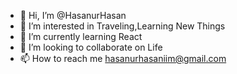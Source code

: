 - 👋 Hi, I’m @HasanurHasan
- 👀 I’m interested in Traveling,Learning New Things
- 🌱 I’m currently learning React
- 💞️ I’m looking to collaborate on Life
- 📫 How to reach me hasanurhasaniim@gmail.com

<!---
HasanurHasan/HasanurHasan is a ✨ special ✨ repository because its `README.md` (this file) appears on your GitHub profile.
You can click the Preview link to take a look at your changes.
--->
